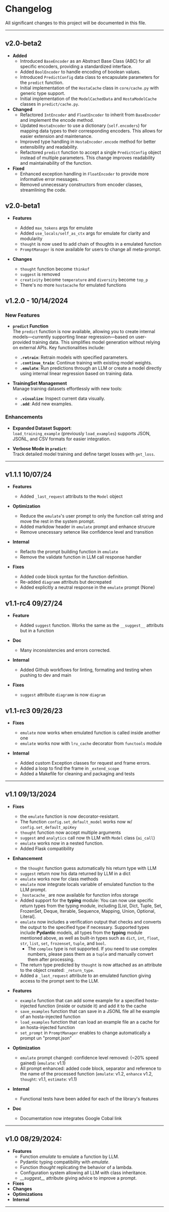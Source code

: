 # Changelog

All significant changes to this project will be documented in this file.

---

## **v2.0-beta2**
- **Added**
  - Introduced `BaseEncoder` as an Abstract Base Class (ABC) for all specific encoders, providing a standardized interface.
  - Added `BoolEncoder` to handle encoding of boolean values.
  - Introduced `PredictConfig` data class to encapsulate parameters for the `predict` function.
  - Initial implementation of the `HostaCache` class in `core/cache.py` with generic type support.
  - Initial implementation of the `ModelCachedData` and `HostaModelCache` classes in `predict/cache.py`.
- **Changed**
  - Refactored `IntEncoder` and `FloatEncoder` to inherit from `BaseEncoder` and implement the encode method.
  - Updated `HostaEncoder` to use a dictionary (`self.encoders`) for mapping data types to their corresponding encoders. This allows for easier extension and maintenance.
  - Improved type handling in `HostaEncoder.encode` method for better extensibility and readability.
  - Refactored `predict` function to accept a single `PredictConfig` object instead of multiple parameters. This change improves readability and maintainability of the function.
- **Fixed**
  - Enhanced exception handling in `FloatEncoder` to provide more informative error messages.
  - Removed unnecessary constructors from encoder classes, streamlining the code.

## **v2.0-beta1**

- **Features**
  - Added `max_tokens` args for emulate
  - Added `use_locals/self_as_ctx` args for emulate for clarity and modularity
  - `thought` is now used to add chain of thoughts in a emulated function
  - `PromptManager` is now available for users to change all meta-prompt.

- **Changes**
  - `thought` function become `thinkof`
  - `suggest` is removed
  - `creativity` become `temperature` and `diversity` become `top_p`
  - There's no more `hostacache` for emulated functions


## **v1.2.0** - 10/14/2024

### **New Features**

- **`predict` Function**  
  The `predict` function is now available, allowing you to create internal models—currently supporting linear regression—based on user-provided training data. This simplifies model generation without relying on external APIs. Key functionalities include:
  - **`.retrain`**: Retrain models with specified parameters.
  - **`.continue_train`**: Continue training with existing model weights.
  - **`.emulate`**: Run predictions through an LLM or create a model directly using internal linear regression based on training data.

- **TrainingSet Management**  
  Manage training datasets effortlessly with new tools:
  - **`.visualize`**: Inspect current data visually.
  - **`.add`**: Add new examples.

### **Enhancements**

- **Expanded Dataset Support**:  
  `load_training_example` (previously `load_examples`) supports JSON, JSONL, and CSV formats for easier integration.

- **Verbose Mode in `predict`**:  
  Track detailed model training and define target losses with `get_loss`.

---
## **v1.1.1** 10/07/24

- **Features**
  - Added `_last_request` attributs to the `Model` object

- **Optimization**
  - Reduce the `emulate`'s user prompt to only the function call string and move the rest in the system prompt.
  - Added markdow header in `emulate` prompt and enhance strucure 
  - Remove unecessary setence like confidence level and transition

- **Internal**
  - Refacto the prompt building function in `emulate`
  - Remove the validate function in LLM call response handler

- **Fixes**
  - Added code block syntax for the function definition.
  - Re-added `diagramm` attributs but decrepated
  - Added explicitly a neutral response in the `emulate` prompt (None)

## **v1.1-rc4** 09/27/24

- **Feature**
  - Added `suggest` function. Works the same as the `__suggest__` attributs but in a function

- **Doc**
  - Many inconsistencies and errors corrected.

- **Internal**
  - Added Github workflows for linting, formating and testing when pushing to dev and main

- **Fixes**
  - `suggest` attribute `diagramm` is now `diagram`
  
## **v1.1-rc3** 09/26/23

- **Fixes**
  - `emulate` now works when emulated function is called inside another one
  - `emulate` works now with `lru_cache` decorator from `functools` module 

- **Internal**
  - Added custom Exception classes for request and frame errors.
  - Added a loop to find the frame in `_extend_scope`
  - Added a Makefile for cleaning and packaging and tests
---

## **v1.1** 09/13/2024

- **Fixes**
  - the `emulate` function is now decorator-resistant.
  - The function `config.set_default_model` works now w/ `config.set_default_apiKey`
  - `thought` function now accept multiple arguments
  - `suggest` and `analytics` call now th LLM with `Model` class (`ai_call`)
  - `emulate` works now in a nested function.
  - Added Flask compatibility
  
- **Enhancement**
  - the `thought` function guess automatically his return type with LLM
  - `suggest` return now his data returned by LLM in a dict
  - `emulate` works now for class methods
  - `emulate` now integrate locals variable of emulated function to the LLM prompt.
  - `_hostacache_` are now available for function infos storage
  - Added support for the **typing** module: You can now use specific return types from the typing module, including [List, Dict, Tuple, Set, FrozenSet, Deque, Iterable, Sequence, Mapping, Union, Optional, Literal].
  - `emulate` now includes a verification output that checks and converts the output to the specified type if necessary. Supported types include **Pydantic** models, all types from the **typing** module mentioned above, as well as built-in types such as `dict`, `int`, `float`, `str`, `list`, `set`, `frozenset`, `tuple`, and `bool`.
    - The `complex` type is not supported. If you need to use complex numbers, please pass them as a `tuple` and manually convert them after processing.
  -  The return type predicted by `thought` is now attached as an attribute to the object created: `_return_type`.
  -  Added a `_last_request` attribute to an emulated function giving access to the prompt sent to the LLM.

- **Features**
  - `example` function that can add some example for a specified hosta-injected function (inside or outside it) and add it to the cache
  - `save_examples` function that can save in a JSONL file all he example of an hosta-injected function
  - `load_examples` function that can load an example file an a cache for an hosta-injected function
  - `set_prompt` in `PromptManager` enables to change automatically a prompt un "prompt.json"

- **Optimization**
  - `emulate` prompt changed: confidence level removed: (~20% speed gained) (`emulate`: v1.1)
  - All prompt enhanced: added code block, separator and reference to the name of the processed function (`emulate`: v1.2, `enhance` v1.2, `thought`: v1.1, `estimate`: v1.1)

- **Internal**
  - Functional tests have been added for each of the library's features

- **Doc**
  - Documentation now integrates Google Cobal link

---

## **v1.0** 08/29/2024:

- **Features**
  - Function *emulate* to emulate a function by LLM.
  - Pydantic typing compatibility with *emulate*.
  - Function *thought* replicating the behavior of a lambda.
  - Configuration system allowing all LLM with class inheritance.
  - *\_\_suggest\_\_* attribute giving advice to improve a prompt. 
- **Fixes**
- **Changes**
- **Optimizations**
- **Internal**

---

